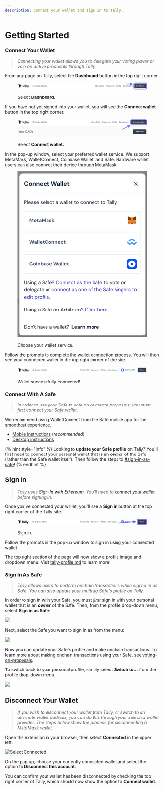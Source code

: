 ```yaml
---
description: Connect your wallet and sign in to Tally.
---
```


# Getting Started

### Connect Your Wallet

> _Connecting your wallet allows you to delegate your voting power or vote on active proposals through Tally._

From any page on Tally, select the **Dashboard** button in the top right corner.

<figure><img src="../../.gitbook/assets/Screenshot 2023-08-23 at 8.49.16 pm.png" alt=""><figcaption><p>Select <strong>Dashboard.</strong></p></figcaption></figure>

If you have not yet signed into your wallet, you will see the **Connect wallet** button in the top right corner.

<figure><img src="../../.gitbook/assets/image (121).png" alt=""><figcaption><p>Select <strong>Connect wallet.</strong></p></figcaption></figure>

In the pop-up window, select your preferred wallet service. We support MetaMask, WalletConnect, Coinbase Wallet, and Safe. Hardware wallet users can also connect their device through MetaMask.

<figure><img src="../../.gitbook/assets/Screenshot 2023-08-23 at 8.54.39 pm.png" alt=""><figcaption><p>Choose your wallet service.</p></figcaption></figure>

Follow the prompts to complete the wallet connection process. You will then see your connected wallet in the top right corner of the site.

<figure><img src="../../.gitbook/assets/Screenshot 2023-08-23 at 8.56.38 pm.png" alt=""><figcaption><p>Wallet successfully connected!</p></figcaption></figure>

### Connect With A Safe

> _In order to use your Safe to vote on or create proposals, you must first connect your Safe wallet._

We recommend using WalletConnect from the Safe mobile app for the smoothest experience.

* [Mobile instructions](https://help.safe.global/en/articles/40810-connect-to-dapps-with-walletconnect-on-mobile) (_recommended_)
* [Desktop instructions](https://help.safe.global/en/articles/40849-walletconnect-safe-app)

{% hint style="info" %}
Looking to **update your Safe profile** on Tally? You'll first need to connect your personal wallet that is an _**owner**_ of the Safe (rather than the Safe wallet itself). Then follow the steps to [#sign-in-as-safe](getting-started.md#sign-in-as-safe "mention")!
{% endhint %}

## Sign In

> _Tally uses_ [_Sign-In with Ethereum_](https://login.xyz/)_. You'll need to_ [_connect your wallet_](getting-started.md#connect-your-wallet) _before signing in._

Once you've connected your wallet, you'll see a **Sign in** button at the top right corner of the Tally site.

<figure><img src="../../.gitbook/assets/Screenshot 2023-08-25 at 12.50.53 pm.png" alt=""><figcaption><p>Sign in.</p></figcaption></figure>

Follow the prompts in the pop-up window to sign in using your connected wallet.

The top right section of the page will now show a profile image and dropdown menu. Visit [tally-profile.md](tally-profile.md "mention") to learn more!

### Sign In As Safe

> _Tally allows users to perform onchain transactions while signed in as Safe. You can also update your multisig Safe's profile on Tally._

In order to sign in with your Safe, you must _first_ sign in with your personal wallet that is an _**owner**_ of the Safe. Then, from the profile drop-down menu, select **Sign in as Safe**:

![](<../../.gitbook/assets/CleanShot 2023-05-02 at 12.35.27@2x.png>)

Next, select the Safe you want to sign in as from the menu:

![](<../../.gitbook/assets/CleanShot 2023-05-02 at 12.35.46@2x.png>)

Now you can update your Safe's profile and make onchain transactions. To learn more about making onchain transactions using your Safe, see [voting-on-proposals](../proposals/voting-on-proposals/ "mention").

To switch back to your personal profile, simply select **Switch to...** from the profile drop-down menu.

![](<../../.gitbook/assets/CleanShot 2023-05-02 at 14.57.44@2x.png>)

## Disconnect Your Wallet

> _If you wish to disconnect your wallet from Tally, or switch to an alternate wallet address, you can do this through your selected wallet provider. The steps below show the process for disconnecting a MetaMask wallet._

Open the extension in your browser, then select **Connected** in the upper left.

![Select Connected.](https://p63.tr2.n0.cdn.getcloudapp.com/items/L1uXmlOn/d42e3ffd-e332-4c75-ac01-16a0a7279ab0.jpg?v=adefb6e716a09273e4144c18e37e0145)

On the pop up, choose your currently connected wallet and select the option to **Disconnect this account**.&#x20;

You can confirm your wallet has been disconnected by checking the top right corner of Tally, which should now show the option to **Connect wallet**.

